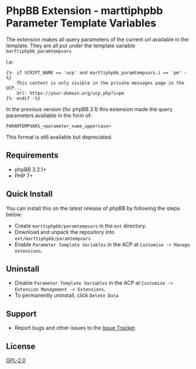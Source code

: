 # PhpBB Extension - marttiphpbb Parameter Template Variables

The extension makes all query parameters of the current url available in
the template. They are all put under the template variable `marttiphpbb_paramtempvars`

I.e:

    {%- if SCRIPT_NAME == 'ucp' and marttiphpbb_paramtempvars.i == 'pm' -%}
        This content is only visible in the private messages page in the UCP...
        Url: https://your-domain.org/ucp.php?i=pm
    {%- endif -%}

In the previous version (for phpBB 3.1) this extension made the query parameters available in the form of:

    PARAMTEMPVARS_<parameter_name_uppercase>

This format is still available but depreciated.

## Requirements

* phpBB 3.2.1+
* PHP 7+

## Quick Install

You can install this on the latest release of phpBB by following the steps below:

* Create `marttiphpbb/paramtempvars` in the `ext` directory.
* Download and unpack the repository into `ext/marttiphpbb/paramtempvars`
* Enable `Parameter Template Variables` in the ACP at `Customise -> Manage extensions`.

## Uninstall

* Disable `Parameter Template Variables` in the ACP at `Customise -> Extension Management -> Extensions`.
* To permanently uninstall, click `Delete Data`

## Support

* Report bugs and other issues to the [Issue Tracker](https://github.com/marttiphpbb/phpbb-ext-paramtempvars/issues).

## License

[GPL-2.0](license.txt)
